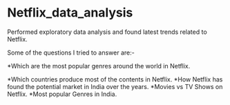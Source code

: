 # Netflix_data_analysis
Performed exploratory data analysis and found latest trends related to Netflix.

Some of the questions I tried to answer are:-

*Which are the most popular genres around the world in Netflix.

*Which countries produce most of the contents in Netflix.
*How Netflix has found the potential market in India over the years.
*Movies vs TV Shows on Netflix.
*Most popular Genres in India.
